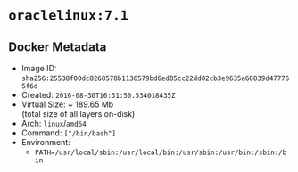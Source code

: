 # `oraclelinux:7.1`

## Docker Metadata

- Image ID: `sha256:25538f00dc8268578b1136579bd6ed85cc22dd02cb3e9635a60839d477765f6d`
- Created: `2016-08-30T16:31:50.534018435Z`
- Virtual Size: ~ 189.65 Mb  
  (total size of all layers on-disk)
- Arch: `linux`/`amd64`
- Command: `["/bin/bash"]`
- Environment:
  - `PATH=/usr/local/sbin:/usr/local/bin:/usr/sbin:/usr/bin:/sbin:/bin`
